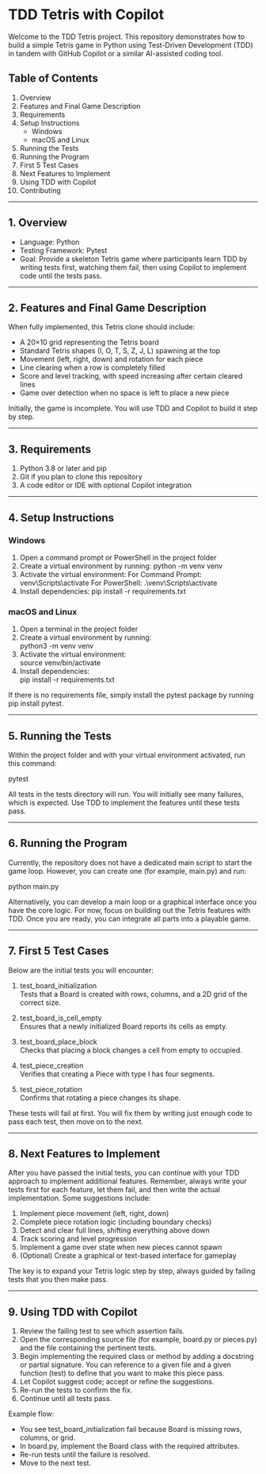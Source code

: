 # TDD Tetris with Copilot

Welcome to the TDD Tetris project. This repository demonstrates how to build a simple Tetris game in Python using Test-Driven Development (TDD) in tandem with GitHub Copilot or a similar AI-assisted coding tool.

## Table of Contents  
1. Overview  
2. Features and Final Game Description  
3. Requirements  
4. Setup Instructions  
   - Windows  
   - macOS and Linux  
5. Running the Tests  
6. Running the Program  
7. First 5 Test Cases  
8. Next Features to Implement  
9. Using TDD with Copilot  
10. Contributing  

---

## 1. Overview  
- Language: Python  
- Testing Framework: Pytest  
- Goal: Provide a skeleton Tetris game where participants learn TDD by writing tests first, watching them fail, then using Copilot to implement code until the tests pass.

---

## 2. Features and Final Game Description  
When fully implemented, this Tetris clone should include:  

- A 20×10 grid representing the Tetris board  
- Standard Tetris shapes (I, O, T, S, Z, J, L) spawning at the top  
- Movement (left, right, down) and rotation for each piece  
- Line clearing when a row is completely filled  
- Score and level tracking, with speed increasing after certain cleared lines  
- Game over detection when no space is left to place a new piece  

Initially, the game is incomplete. You will use TDD and Copilot to build it step by step.

---

## 3. Requirements  
1. Python 3.8 or later and pip
2. Git if you plan to clone this repository  
3. A code editor or IDE with optional Copilot integration

---

## 4. Setup Instructions  

### Windows  
1. Open a command prompt or PowerShell in the project folder  
2. Create a virtual environment by running:
   python -m venv venv
3. Activate the virtual environment:
   For Command Prompt: venv\Scripts\activate
   For PowerShell: .\venv\Scripts\activate
4. Install dependencies:
   pip install -r requirements.txt

### macOS and Linux  
1. Open a terminal in the project folder  
2. Create a virtual environment by running:  
   python3 -m venv venv  
3. Activate the virtual environment:  
   source venv/bin/activate  
4. Install dependencies:  
   pip install -r requirements.txt  

If there is no requirements file, simply install the pytest package by running pip install pytest.

---

## 5. Running the Tests  
Within the project folder and with your virtual environment activated, run this command:  

pytest  

All tests in the tests directory will run. You will initially see many failures, which is expected. Use TDD to implement the features until these tests pass.

---

## 6. Running the Program  
Currently, the repository does not have a dedicated main script to start the game loop. However, you can create one (for example, main.py) and run:

python main.py

Alternatively, you can develop a main loop or a graphical interface once you have the core logic. For now, focus on building out the Tetris features with TDD. Once you are ready, you can integrate all parts into a playable game.

---

## 7. First 5 Test Cases  
Below are the initial tests you will encounter:

1. test_board_initialization  
   Tests that a Board is created with rows, columns, and a 2D grid of the correct size.

2. test_board_is_cell_empty  
   Ensures that a newly initialized Board reports its cells as empty.

3. test_board_place_block  
   Checks that placing a block changes a cell from empty to occupied.

4. test_piece_creation  
   Verifies that creating a Piece with type I has four segments.

5. test_piece_rotation  
   Confirms that rotating a piece changes its shape.

These tests will fail at first. You will fix them by writing just enough code to pass each test, then move on to the next.

---

## 8. Next Features to Implement  
After you have passed the initial tests, you can continue with your TDD approach to implement additional features. Remember, always write your tests first for each feature, let them fail, and then write the actual implementation. Some suggestions include:

1. Implement piece movement (left, right, down)
2. Complete piece rotation logic (including boundary checks)
3. Detect and clear full lines, shifting everything above down
4. Track scoring and level progression
5. Implement a game over state when new pieces cannot spawn
6. (Optional) Create a graphical or text-based interface for gameplay

The key is to expand your Tetris logic step by step, always guided by failing tests that you then make pass.

---

## 9. Using TDD with Copilot  
1. Review the failing test to see which assertion fails.  
2. Open the corresponding source file (for example, board.py or pieces.py) and the file containing the pertinent tests.
3. Begin implementing the required class or method by adding a docstring or partial signature. You can reference to a given file and a given function (test) to define that you want to make this piece pass.
4. Let Copilot suggest code; accept or refine the suggestions.  
5. Re-run the tests to confirm the fix.  
6. Continue until all tests pass.  

Example flow:  
- You see test_board_initialization fail because Board is missing rows, columns, or grid.  
- In board.py, implement the Board class with the required attributes.  
- Re-run tests until the failure is resolved.  
- Move to the next test.
